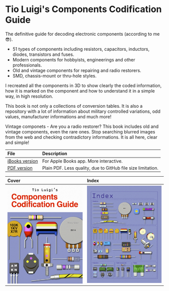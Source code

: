 # Tio Luigi's Components Codification Guide

The definitive guide for decoding electronic components (according to me 😎).

- 51 types of components including resistors, capacitors, inductors, diodes, transistors and fuses.
- Modern components for hobbyists, engineerings and other professionals.
- Old and vintage components for repairing and radio restorers.
- SMD, chassis-mount or thru-hole styles.

I recreated all the components in 3D to show clearly the coded information, how it is marked on the component and how to understand it in a simple way, in high resolution.

This book is not only a collections of conversion tables. It is also a repository with a lot of information about military controlled variations, odd values, manufacturer informations and much more!

Vintage componets - Are you a radio restorer? This book includes old and vintage components, even the rare ones. Stop searching blurred images from the web and checking contradictory informations. It is all here, clear and simple!



| File | Description |
|:--|:--|
|[iBooks version](https://github.com/tioluigidev/Tio-Luigis-Components-Codification-Guide/blob/main/Tio%20Luigis%20Components%20Codification%20Guide.ibooks)| For Apple Books app. More interactive.|
|[PDF version](https://github.com/tioluigidev/Tio-Luigis-Components-Codification-Guide/blob/main/Tio%20Luigis%20Components%20Codification%20Guide.pdf)| Plain PDF. Less quality, due to GitHub file size limitation.|


| Cover | Index | 
|:--|:--|
|![Cover](https://github.com/tioluigidev/Tio-Luigis-Components-Codification-Guide/blob/main/cover.jpg)|![Cover](https://github.com/tioluigidev/Tio-Luigis-Components-Codification-Guide/blob/main/index.jpg)|

